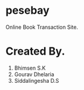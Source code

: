 # pesebay

Online Book Transaction Site.

# Created By.

1. Bhimsen S.K
2. Gourav Dhelaria
3. Siddalingesha D.S

